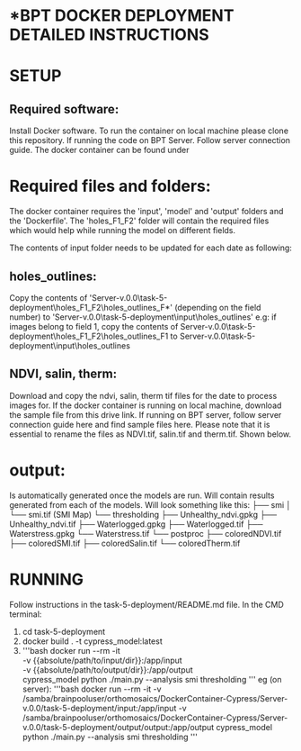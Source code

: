# *BPT DOCKER DEPLOYMENT DETAILED INSTRUCTIONS

# SETUP

## Required software:
Install Docker software.
To run the container on local machine please clone this repository.
If running the code on BPT Server. Follow server connection guide. The docker container can be found under

# Required files and folders:
The docker container requires the 'input', 'model' and 'output' folders and the 'Dockerfile'. The 'holes_F1_F2' folder will contain the required files which would help while running the model on different fields.

The contents of input folder needs to be updated for each date as following:
## holes_outlines:
Copy the contents of 'Server-v.0.0\task-5-deployment\holes_F1_F2\holes_outlines_F*' (depending on the field number) to 'Server-v.0.0\task-5-deployment\input\holes_outlines'
e.g: if images belong to field 1, copy the contents of Server-v.0.0\task-5-deployment\holes_F1_F2\holes_outlines_F1 to Server-v.0.0\task-5-deployment\input\holes_outlines

## NDVI, salin, therm:
Download and copy the ndvi, salin, therm tif files for the date to process images for. If the docker container is running on local machine, download the sample file from this drive link. If running on BPT server, follow server connection guide here and find sample files here.
Please note that it is essential to rename the files as NDVI.tif, salin.tif and therm.tif. Shown below.


# output:
Is automatically generated once the models are run. Will contain results generated from each of the models. Will look something like this:
├── smi
│   └── smi.tif     (SMI Map)
└── thresholding
    ├── Unhealthy_ndvi.gpkg
    ├── Unhealthy_ndvi.tif
    ├── Waterlogged.gpkg
    ├── Waterlogged.tif
    ├── Waterstress.gpkg
    └── Waterstress.tif
└── postproc
    ├── coloredNDVI.tif
    ├── coloredSMI.tif
    ├── coloredSalin.tif
    └── coloredTherm.tif  

# RUNNING
Follow instructions in the task-5-deployment/README.md file.
In the CMD terminal:
1.  cd task-5-deployment
2.	docker build . -t cypress_model:latest
3.	'''bash
docker run --rm -it \
-v {{absolute/path/to/input/dir}}:/app/input \
-v {{absolute/path/to/output/dir}}:/app/output \
cypress_model python ./main.py --analysis smi thresholding
'''
eg (on server):
'''bash
docker run --rm -it -v /samba/brainpooluser/orthomosaics/DockerContainer-Cypress/Server-v.0.0/task-5-deployment/input:/app/input -v /samba/brainpooluser/orthomosaics/DockerContainer-Cypress/Server-v.0.0/task-5-deployment/output/output:/app/output cypress_model python ./main.py --analysis smi thresholding
'''

